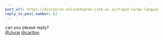 ```yaml
---
post_url: https://discourse.onlinedegree.iitm.ac.in/t/ga3-large-language-models-discussion-thread-tds-jan-2025/163247/149
reply_to_post_number: 82
---
```

can you please reply?  
[@Jivraj](/u/jivraj) [@carlton](/u/carlton)